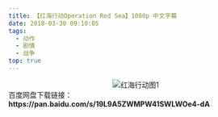 ```yaml
---
title: 【红海行动Operation Red Sea】1080p 中文字幕
date: 2018-03-30 09:10:05
tags:
  - 动作
  - 剧情
  - 战争
top: true
---
```


<div align=center>
	<img src="/assets/images/a/hhxd-01/1.jpg" alt="红海行动图1">
</div>
<!-- more -->
百度网盘下载链接：
<b>https://pan.baidu.com/s/19L9A5ZWMPW41SWLWOe4-dA</b>
